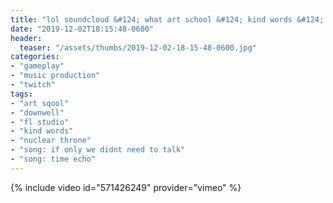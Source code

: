 ```yaml
---
title: "lol soundcloud &#124; what art school &#124; kind words &#124; kind words in NUCLEAR THRONE"
date: "2019-12-02T18:15:48-0600"
header:
  teaser: "/assets/thumbs/2019-12-02-18-15-48-0600.jpg"
categories:
- "gameplay"
- "music production"
- "twitch"
tags:
- "art sqool"
- "downwell"
- "fl studio"
- "kind words"
- "nuclear throne"
- "song: if only we didnt need to talk"
- "song: time echo"
---
```

{% include video id="571426249" provider="vimeo" %}
